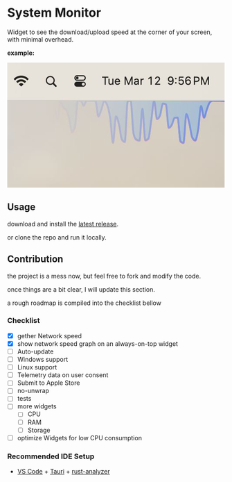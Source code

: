 # System Monitor

Widget to see the download/upload speed at the corner of your screen, with minimal overhead.

**example:**

![alt text](assets/jpeg/sysmon-sample.jpeg)

## Usage

download and install the [latest release](https://github.com/ZibanPirate/sysmon/releases).

or clone the repo and run it locally.

## Contribution

the project is a mess now, but feel free to fork and modify the code.

once things are a bit clear, I will update this section.

a rough roadmap is compiled into the checklist bellow

### Checklist

- [x] gether Network speed
- [x] show network speed graph on an always-on-top widget
- [ ] Auto-update
- [ ] Windows support
- [ ] Linux support
- [ ] Telemetry data on user consent
- [ ] Submit to Apple Store
- [ ] no-unwrap
- [ ] tests
- [ ] more widgets
  - [ ] CPU
  - [ ] RAM
  - [ ] Storage
- [ ] optimize Widgets for low CPU consumption

### Recommended IDE Setup

- [VS Code](https://code.visualstudio.com/) + [Tauri](https://marketplace.visualstudio.com/items?itemName=tauri-apps.tauri-vscode) + [rust-analyzer](https://marketplace.visualstudio.com/items?itemName=rust-lang.rust-analyzer)
